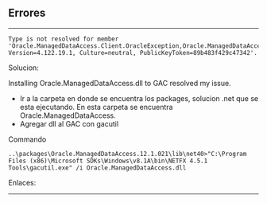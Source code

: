 

## Errores



-------------

```
Type is not resolved for member 'Oracle.ManagedDataAccess.Client.OracleException,Oracle.ManagedDataAccess, Version=4.122.19.1, Culture=neutral, PublicKeyToken=89b483f429c47342'.
```

Solucion:

Installing Oracle.ManagedDataAccess.dll to GAC resolved my issue. 


- Ir a la carpeta en donde se encuentra los packages, solucion .net que se esta ejecutando. En esta carpeta se encuentra Oracle.ManagedDataAccess.
- Agregar dll al GAC con gacutil

Commando

```
..\packages\Oracle.ManagedDataAccess.12.1.021\lib\net40>"C:\Program Files (x86)\Microsoft SDKs\Windows\v8.1A\bin\NETFX 4.5.1 Tools\gacutil.exe" /i Oracle.ManagedDataAccess.dll

```

Enlaces:








-------------

